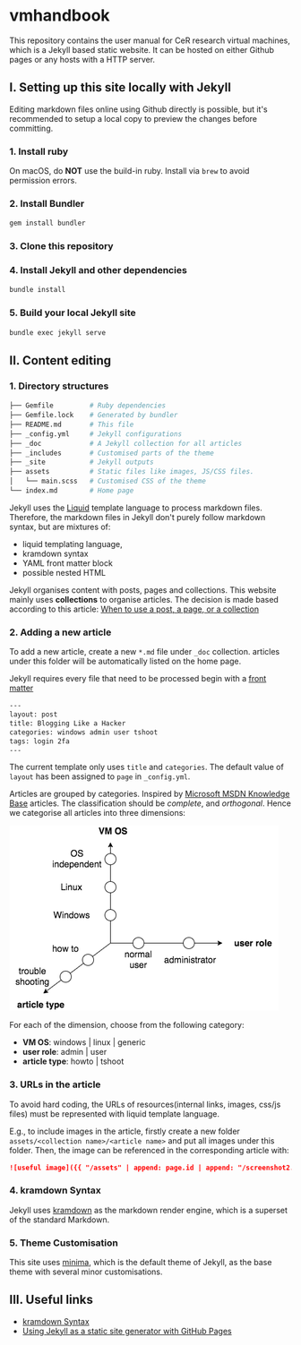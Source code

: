# vmhandbook

This repository contains the user manual for CeR research virtual machines, which is a Jekyll based static website. It can be hosted on either Github pages or any hosts with a HTTP server.

## I. Setting up this site locally with Jekyll

Editing markdown files online using Github directly is possible, but it's recommended to setup a local copy to preview the changes before committing. 

### 1. Install ruby

On macOS, do **NOT** use the build-in ruby. Install via `brew` to avoid permission errors.

### 2. Install Bundler

```bash
gem install bundler
```

### 3. Clone this repository

### 4. Install Jekyll and other dependencies

```bash
bundle install
```

### 5. Build your local Jekyll site

```bash
bundle exec jekyll serve
```

## II. Content editing

### 1. Directory structures

```bash
├── Gemfile         # Ruby dependencies
├── Gemfile.lock    # Generated by bundler
├── README.md       # This file
├── _config.yml     # Jekyll configurations
├── _doc            # A Jekyll collection for all articles
├── _includes       # Customised parts of the theme 
├── _site           # Jekyll outputs
├── assets          # Static files like images, JS/CSS files.
│   └── main.scss   # Customised CSS of the theme
└── index.md        # Home page
```

Jekyll uses the [Liquid](https://shopify.github.io/liquid/) template language to process markdown files. Therefore, the markdown files in Jekyll don't purely follow markdown syntax, but are mixtures of:
- liquid templating language, 
- kramdown syntax
- YAML front matter block
- possible nested HTML

Jekyll organises content with posts, pages and collections. This website mainly uses **collections** to organise articles. The decision is made based according to this article: [When to use a post, a page, or a collection](https://ben.balter.com/2015/02/20/jekyll-collections/#when-to-use-a-post-a-page-or-a-collection)


### 2. Adding a new article

To add a new article, create a new `*.md` file under `_doc` collection. articles under this folder will be automatically listed on the home page.

Jekyll requires every file that need to be processed begin with a [front matter](https://jekyllrb.com/docs/frontmatter/)

```
---
layout: post
title: Blogging Like a Hacker
categories: windows admin user tshoot
tags: login 2fa
---
```

The current template only uses `title` and `categories`. The default value of `layout` has been assigned to `page` in `_config.yml`.

Articles are grouped by categories. Inspired by [Microsoft MSDN Knowledge Base](https://support.microsoft.com/en-gb/help/242450/how-to-query-the-microsoft-knowledge-base-by-using-keywords-and-query) articles. The classification should be *complete*, and *orthogonal*. Hence we categorise all articles into three dimensions:

![useful image](categories.png)

For each of the dimension, choose from the following category:

- **VM OS**: windows | linux | generic
- **user role**: admin | user
- **article type**: howto | tshoot 

### 3. URLs in the article

To avoid hard coding, the URLs of resources(internal links, images, css/js files) must be represented with liquid template language. 

E.g., to include images in the article, firstly create a new folder `assets/<collection name>/<article name>` and put all images under this folder. Then, the image can be referenced in the corresponding article with:

```markdown
![useful image]({{ "/assets" | append: page.id | append: "/screenshot2.png" | absolute_url }})
```


### 4. kramdown Syntax

Jekyll uses [kramdown](https://kramdown.gettalong.org) as the markdown render engine, which is a superset of the standard Markdown.

### 5. Theme Customisation

This site uses [minima](https://github.com/jekyll/minima), which is the default theme of Jekyll, as the base theme with several minor customisations.

## III. Useful links

- [kramdown Syntax](https://kramdown.gettalong.org/syntax.html)
- [Using Jekyll as a static site generator with GitHub Pages](https://help.github.com/articles/using-jekyll-as-a-static-site-generator-with-github-pages/)

